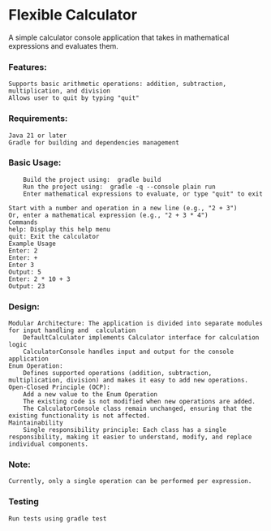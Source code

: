 # Flexible Calculator
 A simple calculator console application that takes in mathematical expressions and evaluates them.

### Features:
    Supports basic arithmetic operations: addition, subtraction, multiplication, and division
    Allows user to quit by typing "quit"

### Requirements:
    Java 21 or later
    Gradle for building and dependencies management

### Basic Usage:
```
    Build the project using:  gradle build
    Run the project using:  gradle -q --console plain run
    Enter mathematical expressions to evaluate, or type "quit" to exit
```
    Start with a number and operation in a new line (e.g., "2 + 3")
    Or, enter a mathematical expression (e.g., "2 + 3 * 4")
    Commands
    help: Display this help menu
    quit: Exit the calculator
    Example Usage
    Enter: 2
    Enter: + 
    Enter 3
    Output: 5
    Enter: 2 * 10 + 3
    Output: 23

### Design:
    Modular Architecture: The application is divided into separate modules for input handling and  calculation
        DefaultCalculator implements Calculator interface for calculation logic
        CalculatorConsole handles input and output for the console application
    Enum Operation: 
        Defines supported operations (addition, subtraction, multiplication, division) and makes it easy to add new operations.
    Open-Closed Principle (OCP):
        Add a new value to the Enum Operation
        The existing code is not modified when new operations are added. 
        The CalculatorConsole class remain unchanged, ensuring that the existing functionality is not affected.
    Maintainability
        Single responsibility principle: Each class has a single responsibility, making it easier to understand, modify, and replace individual components.



### Note:
    Currently, only a single operation can be performed per expression. 

### Testing
    Run tests using gradle test    




